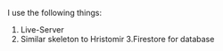 I use the following things:
1. Live-Server
2. Similar skeleton to Hristomir
3.Firestore for database